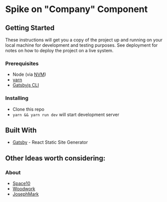 # Spike on "Company" Component

## Getting Started

These instructions will get you a copy of the project up and running on your local machine for development and testing purposes. See deployment for notes on how to deploy the project on a live system.

### Prerequisites

- Node (via [NVM](https://github.com/creationix/nvm))
- [yarn](https://yarnpkg.com/lang/en/docs/install/#mac-stable)
- [Gatsbyjs CLI](https://www.npmjs.com/package/gatsby-cli)

### Installing

- Clone this repo
- `yarn && yarn run dev` will start development server

## Built With

- [Gatsby](https://gatsbyjs.org/) - React Static Site Generator

## Other Ideas worth considering:

### About

- [Space10](https://space10.io/team/)
- [Woodwork](https://woodwork.nl/about)
- [JosephMark](https://www.josephmark.com.au/about/)

